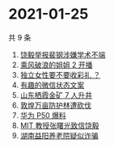 # 2021-01-25

共 9 条

<!-- BEGIN -->
<!-- 最后更新时间 Mon Jan 25 2021 03:41:42 GMT+0800 (CST) -->
1. [饶毅举报裴钢涉嫌学术不端](https://www.zhihu.com/search?q=饶毅)
1. [乘风破浪的姐姐 2 开播](https://www.zhihu.com/search?q=乘风破浪的姐姐第二季)
1. [独立女性要不要收彩礼 ？](https://www.zhihu.com/search?q=奇葩说)
1. [有趣的微信状态文案](https://www.zhihu.com/search?q=微信状态)
1. [山东栖霞金矿 7 人升井](https://www.zhihu.com/search?q=山东金矿)
1. [敦煌万亩防护林遭砍伐](https://www.zhihu.com/search?q=敦煌)
1. [华为 P50 爆料](https://www.zhihu.com/search?q=华为p50)
1. [ MIT 教授张曙光致信饶毅](https://www.zhihu.com/search?q=饶毅裴刚)
1. [湖南益阳养老院疑似诈骗](https://www.zhihu.com/search?q=养老院诈骗)
<!-- END -->
